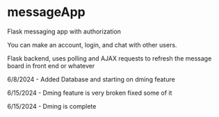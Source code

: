# messageApp
Flask messaging app with authorization

You can make an account, login, and chat with other users.

Flask backend, uses polling and AJAX requests to refresh the message board in front end or whatever 

6/8/2024 - Added Database and starting on dming feature

6/15/2024 - Dming feature is very broken fixed some of it 

6/15/2024 - Dming is complete
